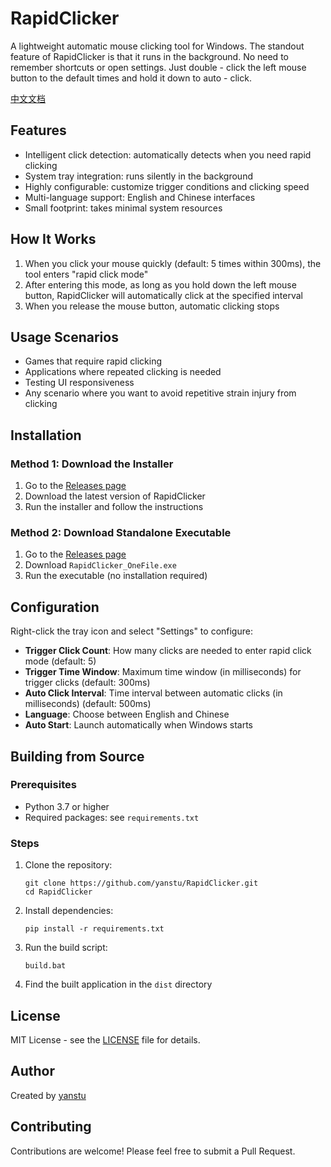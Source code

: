 # RapidClicker

A lightweight automatic mouse clicking tool for Windows.
The standout feature of RapidClicker is that it runs in the background. No need to remember shortcuts or open settings. Just double - click the left mouse button to the default times and hold it down to auto - click.

[中文文档](README_ZH.md)

## Features

- Intelligent click detection: automatically detects when you need rapid clicking
- System tray integration: runs silently in the background
- Highly configurable: customize trigger conditions and clicking speed
- Multi-language support: English and Chinese interfaces
- Small footprint: takes minimal system resources

## How It Works

1. When you click your mouse quickly (default: 5 times within 300ms), the tool enters "rapid click mode"
2. After entering this mode, as long as you hold down the left mouse button, RapidClicker will automatically click at the specified interval
3. When you release the mouse button, automatic clicking stops

## Usage Scenarios

- Games that require rapid clicking
- Applications where repeated clicking is needed
- Testing UI responsiveness
- Any scenario where you want to avoid repetitive strain injury from clicking

## Installation

### Method 1: Download the Installer

1. Go to the [Releases page](https://github.com/yanstu/RapidClicker/releases)
2. Download the latest version of RapidClicker
3. Run the installer and follow the instructions

### Method 2: Download Standalone Executable

1. Go to the [Releases page](https://github.com/yanstu/RapidClicker/releases)
2. Download `RapidClicker_OneFile.exe`
3. Run the executable (no installation required)

## Configuration

Right-click the tray icon and select "Settings" to configure:

- **Trigger Click Count**: How many clicks are needed to enter rapid click mode (default: 5)
- **Trigger Time Window**: Maximum time window (in milliseconds) for trigger clicks (default: 300ms)
- **Auto Click Interval**: Time interval between automatic clicks (in milliseconds) (default: 500ms)
- **Language**: Choose between English and Chinese
- **Auto Start**: Launch automatically when Windows starts

## Building from Source

### Prerequisites

- Python 3.7 or higher
- Required packages: see `requirements.txt`

### Steps

1. Clone the repository:
   ```
   git clone https://github.com/yanstu/RapidClicker.git
   cd RapidClicker
   ```

2. Install dependencies:
   ```
   pip install -r requirements.txt
   ```

3. Run the build script:
   ```
   build.bat
   ```

4. Find the built application in the `dist` directory

## License

MIT License - see the [LICENSE](LICENSE) file for details.

## Author

Created by [yanstu](https://github.com/yanstu)

## Contributing

Contributions are welcome! Please feel free to submit a Pull Request. 
